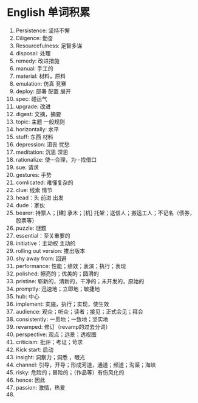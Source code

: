 # English 单词积累

1. Persistence: 坚持不懈
2. Diligence: 勤奋
3. Resourcefulness: 足智多谋
4. disposal: 处理
5. remedy: 改进措施
6. manual: 手工的
7. material: 材料，原料
8. emulation: 仿真 竞赛
9. deploy: 部署 配置 展开
10. spec: 碰运气
11. upgrade: 改进
12. digest: 文摘，摘要
13. topic: 主题 一般规则
14. horizontally: 水平
15. stuff: 东西 材料
16. depression: 沮丧 忧愁
17. meditation: 沉思 深思
18. rationalize: 使···合理，为···找借口
19. sue: 请求
20. gestures:  手势
21. comlicated: 难懂复杂的
22. clue: 线索 情节
23. head：头 前进 出发
24. dude：家伙
25. bearer: 持票人；[建] 承木；[机] 托架；送信人；搬运工人；不记名（债券，股票等）
26. puzzle: 谜题
27. essential：至关重要的
28. initiative：主动权 主动的
29. rolling out version: 推出版本
30. shy away from: 回避
31. performance: 性能；绩效；表演；执行；表现
32. polished: 擦亮的；优美的；圆滑的
33. pristine: 崭新的，清新的，干净的；未开发的，原始的
34. promptly: 迅速地；立即地；敏捷地
35. hub: 中心
36. implement:  实施，执行；实现，使生效
37. audience: 观众；听众；读者；接见；正式会见；拜会
38. consistently : 一贯地；一致地；坚实地
39. revamped: 修订（revamp的过去分词）
40. perspective: 观点；远景；透视图
41. criticism: 批评；考证；苛求
42. Kick start: 启动
43. insight:  洞察力；洞悉 ，眼光
44. channel: 引导，开导；形成河道，通道；频道；沟渠；海峡
45. risky: 危险的；冒险的；（作品等）有伤风化的
46. hence: 因此
47. passion: 激情，热爱
48. ​
